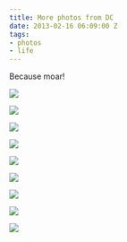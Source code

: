 ```yaml
---
title: More photos from DC
date: 2013-02-16 06:09:00 Z
tags:
- photos
- life
---
```


Because moar!

![](https://dl.dropbox.com/u/28312/Yoko.is%20Assets/Images/2013-0216-dc-1.jpg)

![](https://dl.dropbox.com/u/28312/Yoko.is%20Assets/Images/2013-0216-dc-2.jpg)

![](https://dl.dropbox.com/u/28312/Yoko.is%20Assets/Images/2013-0216-dc-3.jpg)

![](https://dl.dropbox.com/u/28312/Yoko.is%20Assets/Images/2013-0216-dc-4.jpg)

![](https://dl.dropbox.com/u/28312/Yoko.is%20Assets/Images/2013-0216-dc-5.jpg)

![](https://dl.dropbox.com/u/28312/Yoko.is%20Assets/Images/2013-0216-dc-6.jpg)

![](https://dl.dropbox.com/u/28312/Yoko.is%20Assets/Images/2013-0216-dc-7.jpg)

![](https://dl.dropbox.com/u/28312/Yoko.is%20Assets/Images/2013-0216-dc-8.jpg)

![](https://dl.dropbox.com/u/28312/Yoko.is%20Assets/Images/2013-0216-dc-9.jpg)
